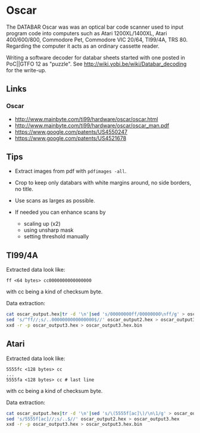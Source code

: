 # Oscar
The DATABAR Oscar was was an optical bar code scanner used to input program code into computers such as Atari 1200XL/1400XL, Atari 400/600/800, Commodore Pet, Commodore VIC 20/64, TI99/4A, TRS 80. Regarding the computer it acts as an ordinary cassette reader.

Writing a software decoder for databar sheets started with one posted in PoC||GTFO 12 as "puzzle". See http://wiki.yobi.be/wiki/Databar_decoding for the write-up.

## Links

### Oscar

* http://www.mainbyte.com/ti99/hardware/oscar/oscar.html
* http://www.mainbyte.com/ti99/hardware/oscar/oscar_man.pdf
* https://www.google.com/patents/US4550247
* https://www.google.com/patents/US4521678

## Tips

* Extract images from pdf with `pdfimages -all`.
* Crop to keep only databars with white margins around, no side borders, no title.
* Use scans as larges as possible.
* If needed you can enhance scans by

  * scaling up (x2)
  * using unsharp mask
  * setting threshold manually

## TI99/4A

Extracted data look like:
```
ff <64 bytes> cc0000000000000000
```
with cc being a kind of checksum byte.

Data extraction:

```bash
cat oscar_output.hex|tr -d '\n'|sed 's/00000000ff/00000000\nff/g' > oscar_output2.hex
sed 's/^ff//;s/..0000000000000000$//' oscar_output2.hex > oscar_output3.hex
xxd -r -p oscar_output3.hex > oscar_output3.hex.bin
```

## Atari

Extracted data look like:
```
5555fc <128 bytes> cc
...
5555fa <128 bytes> cc # last line
```
with cc being a kind of checksum byte.

Data extraction:

```bash
cat oscar_output.hex|tr -d '\n'|sed 's/\(5555f[ac]\)/\n\1/g' > oscar_output2.hex
sed 's/5555f[ac]//;s/..$//' oscar_output2.hex > oscar_output3.hex
xxd -r -p oscar_output3.hex > oscar_output3.hex.bin
```
